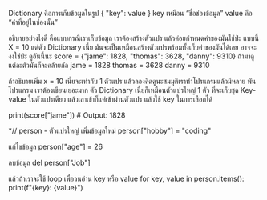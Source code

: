 <!-- *************************** Dictionary & Set ******************************* -->
Dictionary คือการเก็บข้อมูลในรูป { "key": value }
key เหมือน “ชื่อช่องข้อมูล”
value คือ “ค่าที่อยู่ในช่องนั้น”

อธิบายอย่างไงดี คือแบบกรณีเราเก็บข้อมูล เราต้องสร้างตัวแปร แล้วค่อยกำหนดค่าของมันใช่ป่ะ 
แบบนี้ 
    X = 10
แต่ตัว Dictionary เนี่ย มันจะเป็นเหมือนสร้างตัวแปรพร้อมทั้งเก็บค่าของมันได้เลย อาจจะงงใช่ป่ะ 
ดูอันนี้นะ
    score = {"jame": 1828, "thomas": 3628, "danny": 9310}
ถ้ามาดูแต่ละตัวมันก็จะคล้ายกัล 
    jame = 1828
    thomas = 3628
    danny = 9310

ถ้าอธิบายเพิ่ม x = 10 เนี่ยจะเท่ากับ 1 ตัวแปร แล้วลองคิดดูนะสมมุติเราทำโปรแกรมแล้วมีหลาย พัน โปรแกรม เราต้องเขียนเยอะมาก
ตัว Dictionary เนี่ยก็เหมือนตัวแปรใหญ่ 1 ตัว ที่จะเก็บชุด Key-value ในตัวแปรเดียว แล้วเลาเข้าก็แค่เข้าผ่านตัวแปร แล้วใช้ key ในการเลือกได้

print(score["jame"]) # Output: 1828

<!-- *************************** Dictionary เพิ่่ม/ ลบ / แก้ไขข้อมูล ******************************* -->
*// person - ตัวแปรใหญ่
เพิ่มข้อมูลใหม่
person["hobby"] = "coding"

แก้ไขข้อมูล
person["age"] = 26

ลบข้อมูล
del person["Job"]

แล้วถ้าเราจะใช้ loop เพื่อวนอ่าน key หรือ value 
for key, value in person.items():
    print(f"{key}: {value}")

<!-- *************************** Set คือ “กล่องข้อมูลที่ไม่มีซ้ำ”  ******************************* -->

